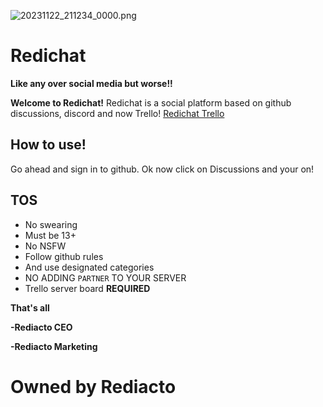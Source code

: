 ![20231122_211234_0000.png](https://github.com/YunikiSlayer/Redichat/assets/64114458/23a2ea2f-2313-48df-93a2-f3670c42bda3)
# Redichat
**Like any over social media but worse!!**

**Welcome to Redichat!**
Redichat is a social platform based on
github discussions, discord and now Trello!
[Redichat Trello](https://trello.com/b/Rlf9DsXy/Redichat)

## How to use! 
Go ahead and sign in to github. 
Ok now click on Discussions and your on!


## TOS
   * No swearing
   * Must be 13+
   * No NSFW
   * Follow github rules
   * And use designated categories
   * NO ADDING `PARTNER` TO YOUR SERVER
   * Trello server board **REQUIRED**

**That's all**

**-Rediacto CEO**

**-Rediacto Marketing**

# Owned by Rediacto

